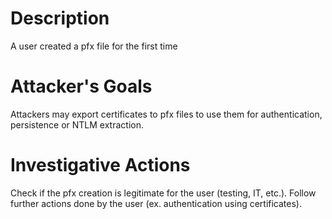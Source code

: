 # Description
A user created a pfx file for the first time
# Attacker's Goals
Attackers may export certificates to pfx files to use them for authentication, persistence or NTLM extraction.
# Investigative Actions
Check if the pfx creation is legitimate for the user (testing, IT, etc.).
Follow further actions done by the user (ex. authentication using certificates).
